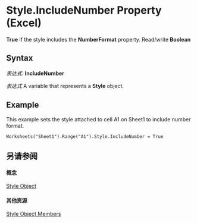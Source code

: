 
# Style.IncludeNumber Property (Excel)

 **True** if the style includes the **NumberFormat** property. Read/write **Boolean**


## Syntax

 _表达式_. **IncludeNumber**

 _表达式_ A variable that represents a **Style** object.


## Example

This example sets the style attached to cell A1 on Sheet1 to include number format.


```
Worksheets("Sheet1").Range("A1").Style.IncludeNumber = True
```


## 另请参阅


#### 概念


[Style Object](3c1e9184-0075-5f46-9a1a-0b61d874d1f8.md)
#### 其他资源


[Style Object Members](http://msdn.microsoft.com/library/78f477c9-4033-e7c5-fc3d-7ba025392d31%28Office.15%29.aspx)